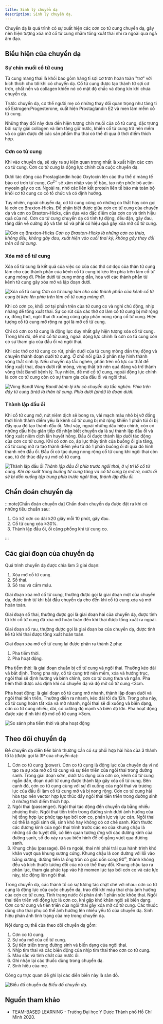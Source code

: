 ```yaml
---
title: Sinh lý chuyển dạ
description: Sinh lý chuyển dạ.
---
```


Chuyển dạ là quá trình có sự xuất hiện các cơn co tử cung chuyển dạ, gây nên hiện tượng xóa mở cổ tử cung nhằm tống xuất thai nhi ra ngoài qua ngã âm đạo.

## Biểu hiện của chuyển dạ

### Sự chín muồi cổ tử cung

Tử cung mang thai là khối bao gồm hàng tỉ sợi cơ trơn hoàn toàn "trơ" với kích thích cho tới khi có chuyển dạ. Cổ tử cung được tạo thành từ sợi cơ trơn, chất nền và collagen khiến nó có mật độ chắc và đóng kín khi chưa chuyển dạ.

Trước chuyển dạ, cơ thể người mẹ có những thay đổi quan trọng như tăng tỉ số Estrogen:Progesterone, xuất hiện Prostaglandin E2 và men làm mềm cổ tử cung.

Những thay đổi này đưa đến hiện tượng chín muồi của cổ tử cung, đặc trưng bởi sự ly giải collagen và làm tăng giữ nước, khiến cổ tử cung trở nên mềm và co giãn được để các sản phẩm thụ thai có thể đi qua ở thời điểm thích hợp.

### Cơn co tử cung

Khi vào chuyển dạ, sẽ xảy ra sự kiện quan trọng nhất là xuất hiện các cơn co tử cung. Cơn co tử cung là động lực chính của cuộc chuyển dạ.

Dưới tác động của Prostaglandin hoặc Oxytocin lên các thụ thể ở màng tế bào cơ trơn tử cung, $Ca^{2+}$ sẽ xâm nhập vào tế bào, tạo nên phức bộ actin-myosin gây co cơ. Ngoài ra, nhờ các liên kết protein liên tế bào mà toàn bộ khối cơ tử cung co có tổ chức và có định hướng.

Tuy nhiên, ngoài chuyển dạ, cơ tử cung cũng có những co thắt hay còn gọi là cơn co Braxton-Hicks. Để phân biệt được giữa cơn co tử cung của chuyển dạ và cơn co Braxton-Hicks, cần dựa vào đặc điểm của cơn co và tính hiệu quả của nó. Cơn co tử cung chuyển dạ có tính
tự động, đều đặn, gây đau, tăng dần về cường độ và tần số và phải có hiệu quả gây xóa mở cổ tử cung.

![Cơn co Braxton-Hicks](../../../../assets/san-khoa/sinh-ly-chuyen-da/con-co-braxton-hicks.png)
_Cơn co Braxton-Hicks là những cơn co thưa, không đều, không gây đau, xuất hiện vào cuối thai kỳ, không gây thay đổi trên cổ tử cung._

### Xóa mở cổ tử cung

Xóa cổ tử cung là kết quả của việc co của các thớ cơ dọc của thân tử cung làm cho các thành phần của kênh cổ tử cung bị kéo lên phía trên làm cổ tử cung mỏng đi. Phần dưới tử cung mỏng dần, hòa với các thành phần từ kênh tử cung gây xóa mở và lập đoạn dưới.

![Xóa cổ tử cung](../../../../assets/san-khoa/sinh-ly-chuyen-da/xoa-co-tu-cung.png)
_Cơn co tử cung làm cho các thành phần của kênh cổ tử cung bị kéo lên phía trên làm cổ tử cung mỏng đi._

Khi có cơn co, khối cơ tại phần trên của tử cung co và nghỉ chủ động, nhịp nhàng để tống xuất thai. Sự co rút của các thớ cơ làm cổ tử cung bị mở rộng ra, đồng thời, ngôi thai đi xuống cũng góp phần nong rộng cổ tử cung. Hiện tượng cổ tử cung mở rộng ra gọi là mở cổ tử cung.

Chỉ có cơn co tử cung là động lực duy nhất gây hiện tượng xóa cổ tử cung. Trong khi đó, để mở cổ tử cung, ngoài động lực chính là cơn co tử cung còn có sự tham gia của đầu ối và ngôi thai.

Khi các thớ cơ tử cung co rút, phần dưới của tử cung mỏng dần thụ động và chuyển thành đoạn dưới tử cung. Ở chỗ nối giữa 2 phần này hình thành vòng thắt sinh lý. Nếu chuyển dạ tắc nghẽn, phần trên nỗ lực co thắt để tống xuất thai, đoạn dưới rất mỏng, vòng thắt trở nên quá đáng và trở thành vòng thắt Bandl bệnh lý. Tuy nhiên, để mở cổ tử cung, ngoài động lực chính là cơn co tử cung còn có sự tham gia của đầu ối và ngôi thai.

![Vòng Bandl](../../../../assets/san-khoa/sinh-ly-chuyen-da/vong-bandl.png)
_Vòng Bandl bệnh lý khi có chuyển dạ tắc nghẽn. Phía trên đáy tử cung (trái) là thân tử cung. Phía dưới (phải) là đoạn dưới._

### Thành lập đầu ối

Khi cổ tử cung mở, nút niêm dịch sẽ bong ra, vài mạch máu nhỏ bị vỡ đồng thời hình thành điểm yếu là kênh cổ tử cung bị mở rộng khiến 1 phần túi ối bị đẩy qua đó tạo thành đầu ối. Như vậy, ngoài những dấu hiệu chính, còn có những dấu hiệu gián tiếp để nhận biết chuyển dạ là sự thành lập đầu ối và tống xuất niêm dịch lẫn huyết hồng. Đầu ối được thành lập dưới tác động của cơn co tử cung. Khi có cơn co, áp lực thủy tĩnh của buồng ối gia tăng, cổ tử cung mở ra tạo thành điểm yếu từ đó 1 phần buồng ối đi qua đó hình thành nên đầu ối. Đầu ối có tác dụng nong rộng cổ tử cung khi ngôi thai còn cao, từ đó thúc đẩy sự mở cổ tử cung.

![Thành lập đầu ối](../../../../assets/san-khoa/sinh-ly-chuyen-da/thanh-lap-dau-oi.png)
_Thành lập đầu ối phía trước ngôi thai, ở vị trí lổ cổ tử cung. Khi áp suất trong buồng tử cung tăng và cổ tử cung bị mở ra, nước ối sẽ bị dồn xuống tập trung phía trước ngôi thai, thành lập đầu ối._

## Chẩn đoán chuyển dạ

:::note[Chẩn đoán chuyển dạ]
Chẩn đoán chuyển dạ được đặt ra khi có những tiêu chuẩn sau:

1. Có ≥2 cơn co dài ≥20 giây mỗi 10 phút, gây đau.
2. Cổ tử cung xóa ≥30%.
3. Thành lập đầu ối, ối căng phồng khi tử cung co.

:::

## Các giai đoạn của chuyển dạ

Quá trình chuyển dạ được chia làm 3 giai đoạn:

1. Xóa mở cổ tử cung.
2. Sổ thai.
3. Sổ rau và cầm máu.

Giai đoạn xóa mở cổ tử cung, thường được gọi là giai đoạn một của chuyển dạ, được tính từ khi bắt đầu chuyển dạ cho đến khi cổ tử cung xóa và mở hoàn toàn.

Giai đoạn sổ thai, thường được gọi là giai đoạn hai của chuyển dạ, được tính từ khi cổ tử cung đã xóa mở hoàn toàn đến khi thai được tống xuất ra ngoài.

Giai đoạn sổ rau, thường được gọi là giai đoạn ba của chuyển dạ, được tính kể từ khi thai được tống xuất hoàn toàn.

Giai đoạn xóa mở cổ tử cung lại được phân ra thành 2 pha:

1. Pha tiềm thời.
2. Pha hoạt động.

Pha tiềm thời: là giai đoạn chuẩn bị cổ tử cung và ngôi thai. Thường kéo dài và bất định. Trong pha này, cổ tử cung trở nên mềm, xóa và hướng trục, ngôi thai sẽ định hướng và bình chỉnh, cơn co tử cung thưa và ngắn. Pha tiềm thời được xác định khi có chuyển dạ và độ mở cổ tử cung <3cm.

Pha hoạt động: là giai đoạn cổ tử cung mở nhanh, thành lập đoạn dưới và ngôi thai tiến triển. Thường diễn ra nhanh, kéo dài tối đa 12h. Trong pha này, cổ tử cung hoàn tất xóa và mở nhanh, ngôi thai sẽ đi xuống và biến dạng, cơn co tử cung nhiều, dài, có cường độ mạnh và biên độ lớn. Pha hoạt động được xác định khi độ mở cổ tử cung ≥3cm.

![So sánh pha tiềm thời và pha hoạt động](../../../../assets/san-khoa/sinh-ly-chuyen-da/so-sanh-pha-tiem-thoi-va-pha-hoat-dong.png)

## Theo dõi chuyển dạ

Để chuyển dạ diễn tiến bình thường cần có sự phối hợp hài hòa của 3 thành tố là (được gọi là 3P của chuyển dạ):

1. Cơn co tử cung (power). Cơn co tử cung là động lực của chuyển dạ vì nó tạo ra sự xóa mở cổ tử cung và sự tiến triển của ngôi thai trong đường sanh. Trong giai đoạn sớm, dưới tác dụng của cơn co, kênh cổ tử cung ngắn dần, đoạn dưới tử cung được thành lập gây xóa cổ tử cung. Bên cạnh đó, cơn co tử cung cùng với sự đi xuống của ngôi thai và trương lực của đầu ối làm cổ tử cung mở và bị nong rộng. Cơn co tử cung hài hòa tạo nên vector hợp lực thúc đẩy ngôi thai tiến triển trong đường sinh ở những thời điểm thích hợp.
2. Ngôi thai (passenger). Ngôi thai tác động đến chuyển dạ bằng nhiều phương thức. Ngôi thai tiến triển trong đường sinh dưới ảnh hưởng của hệ tổng hợp lực phức tạp tạo bởi cơn co, phản lực và lực cản. Ngôi thai có thể là ngôi sinh dễ, sinh khó hay không có cơ chế sanh. Kích thước các đường kính của ngôi thai trình trước các eo của khung chậu là những số đo tuyệt đối, có liên quan tương ứng với các đường kính của đường sanh, số đo xảy ra sau biến hình để cố gắng vượt qua đường sanh.
3. Khung chậu (passage). Để ra ngoài, thai nhi phải trải qua hành trình khó khăn vượt qua khung xương cứng. Khung chậu là con đường với lối vào bằng xương, đường tiến là ống tròn có góc uốn cong $90^o$, thành không đều và kích thước tương đối của nó có thể thay đổi. Khung chậu tạo ra phản lực, tham gia phức tạp vào hệ momen lực tạo bởi cơn co và các lực này, tác động lên ngôi thai.

Trong chuyển dạ, các thành tố có sự tương tác chặt chẽ với nhau: cơn co tử cung là động lực của cuộc chuyển dạ, trao đổi khí máu thai chịu ảnh hưởng của cơn co tử cung. Tình trạng nước ối phản ánh 1 phần sức khỏe thai. Ngôi thai tiến triển với động lực là cơn co, khi gặp khó khăn ngôi sẽ biến dạng. Cơn co tử cung và tiến triển của ngôi thai gây xóa mở cổ tử cung. Các thuốc dùng cho thai phụ có thể
ảnh hưởng lên nhiều yếu tố của chuyển dạ. Sinh hiệu phản ánh tình trạng của mẹ trong chuyển dạ.

Nội dung cụ thể của theo dõi chuyển dạ gồm:

1. Cơn co tử cung.
2. Sự xóa mở của cổ tử cung.
3. Sự tiến triển trong đường sinh và biến dạng của ngôi thai.
4. Nhịp tim thai và các biến động của nhịp tim thai theo cơn co tử cung.
5. Màu sắc và tính chất của nước ối.
6. Ghi nhận lại các thuốc dùng trong chuyển dạ.
7. Sinh hiệu của mẹ.

Công cụ trực quan để ghi lại các diễn biến này là sản đồ.

![Biểu đồ chuyển dạ](../../../../assets/san-khoa/sinh-ly-chuyen-da/bieu-do-chuyen-da.jpeg)
_Biểu đồ chuyển dạ._

## Nguồn tham khảo

- TEAM-BASED LEARNING - Trường Đại học Y Dược Thành phố Hồ Chí Minh 2020.
